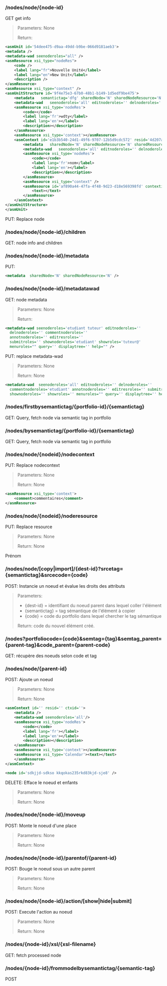 ### /nodes/node/{node-id}
GET get info
> Parameters:
> None
>
> Return:
>

```xml
<asmUnit id='54dee475-d9aa-49dd-b9be-066d9181aeb3'>
<metadata />
<metadata-wad seenoderoles="all" />
<asmResource xsi_type="nodeRes">
	<code />
	<label lang="fr">Nouvelle Unité</label>
	<label lang="en">New Unit</label>
	<description />
</asmResource>
<asmResource xsi_type="context" />
<asmUnitStructure id='9f4e75e3-67b0-48b1-b149-1d5edf9be475'>
	<metadata   semantictag='dfg' sharedNode='N' sharedNodeResource='N' />
	<metadata-wad   seenoderoles='all' editnoderoles='' delnoderoles='' commentnoderoles='' annotnoderoles='' editresroles='etudiant' submitroles='' shownoderoles='' showroles='' menuroles="" query='' displaytree='' help="" />
	<asmResource xsi_type='nodeRes'>
		<code></code>
		<label lang='fr'>wdty</label>
		<label lang='en'></label>
		<description></description>
	</asmResource>
	<asmResource xsi_type='context'></asmResource>
	<asmContext id='e1b3b540-24d1-49f6-9707-12b5d9cdc572' resid='4d207a9e-9449-4654-98b8-fb60611f89a7'>
		<metadata   sharedNode='N' sharedNodeResource='N' sharedResource='N' />
		<metadata-wad   seenoderoles='all' editnoderoles='' delnoderoles='' commentnoderoles='' annotnoderoles='' editresroles='' submitroles='' shownoderoles='' showroles='' menuroles="" query='' displaytree='' help="" />
		<asmResource xsi_type='nodeRes'>
			<code></code>
			<label lang='fr'>nom</label>
			<label lang='en'></label>
			<description></description>
		</asmResource>
		<asmResource xsi_type="context" />
		<asmResource id='af890a44-47fa-4f48-9d23-d18e569398fd' contextid='e1b3b540-24d1-49f6-9707-12b5d9cdc572'  modified='2013-06-19 18:21:05.0'  xsi_type='Field'>
			<text></text>
		</asmResource>
	</asmContext>
</asmUnitStructure>
</asmUnit>
```

PUT: Replace node

### /nodes/node/{node-id}/children
GET: node info and children

### /nodes/node/{node-id}/metadata
PUT:

```xml
<metadata  sharedNode='N' sharedNodeResource='N' />
```

### /nodes/node/{node-id}/metadatawad
GET: node metadata
> Parameters:
> None
>
> Return:
>

```xml
<metadata-wad seenoderoles='etudiant tuteur' editnoderoles=''
  delnoderoles='' commentnoderoles=''
  annotnoderoles='' editresroles=''
  submitroles='' shownoderoles='etudiant' showroles='tuteur@'
  menuroles="" query='' displaytree='' help="" />
```

PUT: replace metadata-wad
> Parameters:
> None
>
> Return:
> None

```xml
<metadata-wad  seenoderoles='all' editnoderoles='' delnoderoles=''
  commentnoderoles='etudiant' annotnoderoles='' editresroles='' submitroles=''
  shownoderoles='' showroles='' menuroles="" query='' displaytree='' help="" />
```

### /nodes/firstbysemantictag/{portfolio-id}/{semantictag}
GET: Query, fetch node via semantic tag in portfolio

### /nodes/bysemantictag/{portfolio-id}/{semantictag}
GET: Query, fetch node via semantic tag in portfolio

### /nodes/node/{nodeid}/nodecontext
PUT: Replace nodecontext
> Parameters:
> None
>
> Return:
> None

```xml
<asmResource xsi_type='context'>
    <comment>commentaires</comment>
</asmResource> 
```

### /nodes/node/{nodeid}/noderesource
PUT: Replace resource
> Parameters:
> None
>
> Return:
> None
<asmResource xsi_type='nodeRes'>
    <code></code>
    <label lang='fr'>Prénom</label>
    <label lang='en'></label>
    <description></description>
</asmResource> 

### /nodes/node/[copy|import]/{dest-id}?srcetag={semantictag}&srcecode={code}
POST: Instancie un noeud et évalue les droits des attributs
> Parameters:
> - {dest-id} = identifiant du noeud parent dans lequel coller l'élément
> - {semantictag} = tag sémantique de l'élément à copier
> - {code} = code du portfolio dans lequel chercher le tag sémantique
>
> Return:
> code du nouvel élément créé.


### /nodes?portfoliocode={code}&semtag={tag}&semtag_parent={parent-tag}&code_parent={parent-code}
GET: récupère des noeuds selon code et tag

### /nodes/node/{parent-id}
POST: Ajoute un noeud
> Parameters:
> None
>
> Return:
> None

```xml
<asmContext id='' resid='' ctxid=''>
    <metadata />
    <metadata-wad seenoderoles='all'/>
    <asmResource xsi_type='nodeRes'>
        <code></code>
        <label lang='fr'></label>
        <label lang='en'></label>
        <description></description>
    </asmResource>
    <asmResource xsi_type='context'></asmResource>
    <asmResource xsi_type='Calendar'><text></text>
    </asmResource>
</asmContext>

<node id='sdkjjd-sdkso kkqokas235rkd83kjd-sje8' />
```

DELETE: Efface le noeud et enfants
> Parameters:
> None
>
> Return:
> None

### /nodes/node/{node-id}/moveup
POST: Monte le noeud d'une place
> Parameters:
> None
>
> Return:
> None

### /nodes/node/{node-id}/parentof/{parent-id}
POST: Bouge le noeud sous un autre parent
> Parameters:
> None
>
> Return:
> None


### /nodes/node/{node-id}/action/[show|hide|submit]
POST: Execute l'action au noeud
> Parameters:
> None
>
> Return:
> None

### /nodes/{node-id}/xsl/{xsl-filename}
GET: fetch processed node

### /nodes/{node-id}/frommodelbysemantictag/{semantic-tag}
POST
